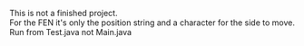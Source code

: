 This is not a finished project.  
For the FEN it's only the position string and a character for the side to move.  
Run from Test.java not Main.java  
